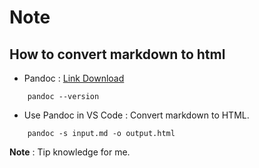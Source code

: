 
# Note

## How to convert markdown to html

- Pandoc : [Link Download](https://pandoc.org/installing.html)

```
    pandoc --version
```

- Use Pandoc in VS Code : Convert markdown to HTML.

```
    pandoc -s input.md -o output.html
```




**Note** : Tip knowledge for me.

